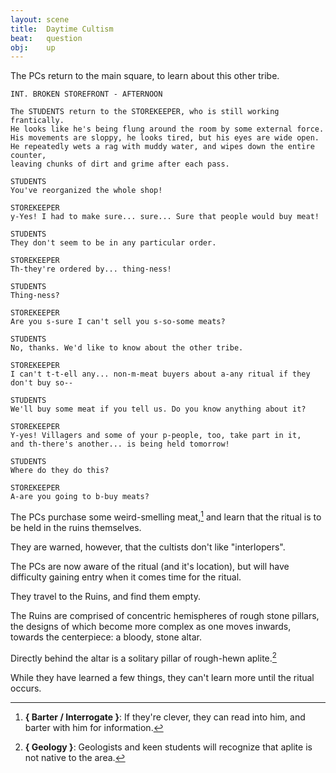 ```yaml
---
layout: scene
title:  Daytime Cultism
beat:   question
obj:    up
---
```


The PCs return to the main square, to learn about this other tribe.

~~~
INT. BROKEN STOREFRONT - AFTERNOON

The STUDENTS return to the STOREKEEPER, who is still working frantically.
He looks like he's being flung around the room by some external force.
His movements are sloppy, he looks tired, but his eyes are wide open.
He repeatedly wets a rag with muddy water, and wipes down the entire counter,
leaving chunks of dirt and grime after each pass.

STUDENTS
You've reorganized the whole shop!

STOREKEEPER
y-Yes! I had to make sure... sure... Sure that people would buy meat!

STUDENTS
They don't seem to be in any particular order.

STOREKEEPER
Th-they're ordered by... thing-ness!

STUDENTS
Thing-ness?

STOREKEEPER
Are you s-sure I can't sell you s-so-some meats?

STUDENTS
No, thanks. We'd like to know about the other tribe.

STOREKEEPER
I can't t-t-ell any... non-m-meat buyers about a-any ritual if they don't buy so--

STUDENTS
We'll buy some meat if you tell us. Do you know anything about it?

STOREKEEPER
Y-yes! Villagers and some of your p-people, too, take part in it,
and th-there's another... is being held tomorrow!

STUDENTS
Where do they do this?

STOREKEEPER
A-are you going to b-buy meats?
~~~


The PCs purchase some weird-smelling meat,[^barter]
and learn that the ritual is to be held in the ruins themselves.

[^barter]:
    **{ Barter / Interrogate }**:
    If they're clever, they can read into him, and barter with him for information.


They are warned, however, that the cultists don't like "interlopers".

The PCs are now aware of the ritual (and it's location),
but will have difficulty gaining entry when it comes time for the ritual.

They travel to the Ruins, and find them empty.

The Ruins are comprised of concentric hemispheres of rough stone pillars,
the designs of which become more complex as one moves inwards,
towards the centerpiece: a bloody, stone altar.

Directly behind the altar is a solitary pillar of rough-hewn aplite.[^rock]

[^rock]:
	**{ Geology }**:
	Geologists and keen students will recognize that aplite is not native to the area.

While they have learned a few things, they can't learn more until the ritual occurs.






